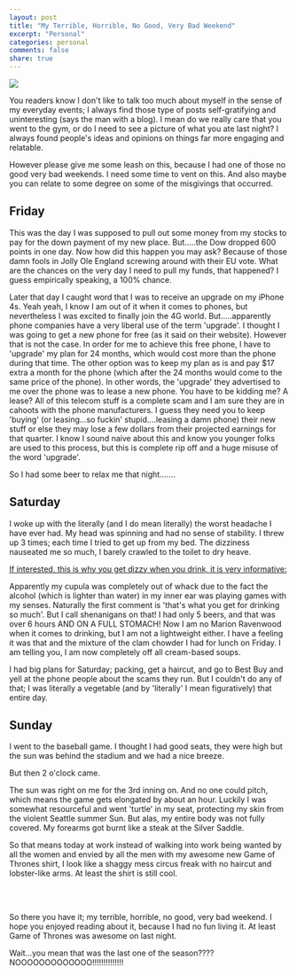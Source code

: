 ```yaml
---
layout: post
title: "My Terrible, Horrible, No Good, Very Bad Weekend"
excerpt: "Personal"
categories: personal
comments: false
share: true
---
```


![](http://www.ew.com/sites/default/files/styles/tout_image_612x380/public/i/2012/10/21/Judith-Viorst_612x380_0.jpg?itok=eXRiQPzV)



You readers know I don't like to talk too much about myself in the sense of my everyday events; I always find those type of posts self-gratifying and uninteresting (says the man with a blog). I mean do we really care that you went to the gym, or do I need to see a picture of what you ate last night? I always found people's ideas and opinions on things far more engaging and relatable. 


However please give me some leash on this, because I had one of those no good very bad weekends. I need some time to vent on this. And also maybe you can relate to some degree on some of the misgivings that occurred.



## Friday


This was the day I was supposed to pull out some money from my stocks to pay for the down payment of my new place. But.....the Dow dropped 600 points in one day. Now how did this happen you may ask? Because of those damn fools in Jolly Ole England screwing around with their EU vote. What are the chances on the very day I need to pull my funds, that happened? I guess empirically speaking, a 100% chance. 

Later that day I caught word that I was to receive an upgrade on my iPhone 4s. Yeah yeah, I know I am out of it when it comes to phones, but nevertheless I was excited to finally join the 4G world. But.....apparently phone companies have a very liberal use of the term 'upgrade'. I thought I was going to get a new phone for free (as it said on their website). However that is not the case. In order for me to achieve this free phone, I have to 'upgrade' my plan for 24 months, which would cost more than the phone during that time. The other option was to keep my plan as is and pay $17 extra a month for the phone (which after the 24 months would come to the same price of the phone). In other words, the 'upgrade' they advertised to me over the phone was to lease a new phone. You have to be kidding me? A lease? All of this telecom stuff is a complete scam and I am sure they are in cahoots with the phone manufacturers. I guess they need you to keep 'buying' (or leasing...so fuckin' stupid....leasing a damn phone) their new stuff or else they may lose a few dollars from their projected earnings for that quarter. I know I sound naive about this and know you younger folks are used to this process, but this is complete rip off and a huge misuse of the word 'upgrade'.

So I had some beer to relax me that night.......


## Saturday

I woke up with the literally (and I do mean literally) the worst headache I have ever had. My head was spinning and had no sense of stability. I threw up 3 times; each time I tried to get up from my bed. The dizziness nauseated me so much, I barely crawled to the toilet to dry heave. 

[If interested, this is why you get dizzy when you drink, it is very informative:](https://valme.io/c/todayilearned/mmqqs/til-why-alcohol-makes-you-dizzy/)


Apparently my cupula was completely out of whack due to the fact the alcohol (which is lighter than water) in my inner ear was playing games with my senses. Naturally the first comment is 'that's what you get for drinking so much'. But I call shenanigans on that! I had only 5 beers, and that was over 6 hours AND ON A FULL STOMACH! Now I am no Marion Ravenwood when it comes to drinking, but I am not a lightweight either. I have a feeling it was that and the mixture of the clam chowder I had for lunch on Friday. I am telling you, I am now completely off all cream-based soups.


I had big plans for Saturday; packing, get a haircut, and go to Best Buy and yell at the phone people about the scams they run. But I couldn't do any of that; I was literally a vegetable (and by 'literally' I mean figuratively) that entire day.


## Sunday


I went to the baseball game. I thought I had good seats, they were high but the sun was behind the stadium and we had a nice breeze. 

But then 2 o'clock came. 


The sun was right on me for the 3rd inning on. And no one could pitch, which means the game gets elongated by about an hour. Luckily I was somewhat resourceful and went 'turtle' in my seat, protecting my skin from the violent Seattle summer Sun. But alas, my entire body was not fully covered. My forearms got burnt like a steak at the Silver Saddle. 

So that means today at work instead of walking into work being wanted by all the women and envied by all the men with my awesome new Game of Thrones shirt, I look like a shaggy mess circus freak with no haircut and lobster-like arms. At least the shirt is still cool. 


<br>

<br>

So there you have it; my terrible, horrible, no good, very bad weekend. I hope you enjoyed reading about it, because I had no fun living it. At least Game of Thrones was awesome on last night.

Wait...you mean that was the last one of the season???? NOOOOOOOOOOOOO!!!!!!!!!!!!!!

